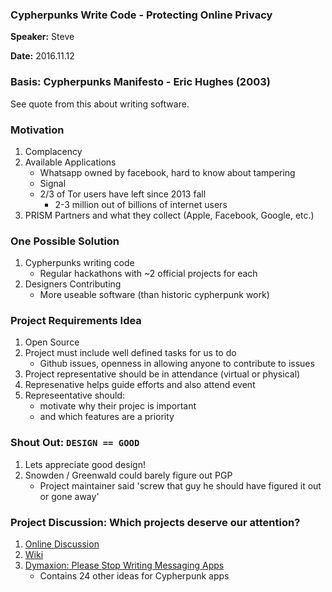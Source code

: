 ### Cypherpunks Write Code - Protecting Online Privacy

**Speaker:** Steve

**Date:** 2016.11.12


### Basis: Cypherpunks Manifesto - Eric Hughes (2003)

See quote from this about writing software.


### Motivation

1. Complacency
2. Available Applications
    - Whatsapp owned by facebook, hard to know about tampering
    - Signal
    - 2/3 of Tor users have left since 2013 fall
        - 2-3 million out of billions of internet users
3. PRISM Partners and what they collect (Apple, Facebook, Google, etc.)


### One Possible Solution

1. Cypherpunks writing code
    - Regular hackathons with ~2 official projects for each
2. Designers Contributing
    - More useable software (than historic cypherpunk work)


### Project Requirements Idea

1. Open Source
2. Project must include well defined tasks for us to do
    - Github issues, openness in allowing anyone to contribute to issues
3. Project representative should be in attendance (virtual or physical)
4. Represenative helps guide efforts and also attend event
5. Represeentative should: 
    - motivate why their projec is important
    - and which features are a priority


### Shout Out: `DESIGN == GOOD`

1. Lets appreciate good design!
2. Snowden / Greenwald could barely figure out PGP
      - Project maintainer said 'screw that guy he should have figured it out or gone away'


### Project Discussion: Which projects deserve our attention?
1. [Online Discussion](https://github.com/cpunkswritecode/projects/issues/1)
2. [Wiki](https://github.com/cpunkswritecode/projects/wiki/Projects)
3. [Dymaxion: Please Stop Writing Messaging Apps](https://dymaxion.org/essays/pleasestop.html)
    - Contains 24 other ideas for Cypherpunk apps



